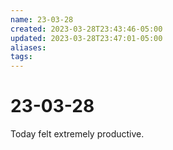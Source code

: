 ```yaml
---
name: 23-03-28
created: 2023-03-28T23:43:46-05:00
updated: 2023-03-28T23:47:01-05:00
aliases: 
tags: 
---
```

# 23-03-28

Today felt extremely productive.
